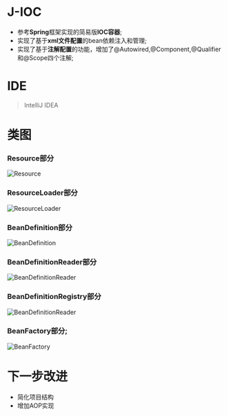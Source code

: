 # J-IOC

- 参考**Spring**框架实现的简易版**IOC容器**;
- 实现了基于**xml文件配置**的bean依赖注入和管理;
- 实现了基于**注解配置**的功能，增加了@Autowired,@Component,@Qualifier和@Scope四个注解;

# IDE

> IntelliJ IDEA


# 类图

### Resource部分
![Resource](https://github.com/JiangJiangjungle/springIOCImpl/blob/master/figure/Resource%20Diagram.png)
### ResourceLoader部分
![ResourceLoader](https://github.com/JiangJiangjungle/springIOCImpl/blob/master/figure/ResourceLoader%20Diagram.png)
### BeanDefinition部分
![BeanDefinition](https://github.com/JiangJiangjungle/springIOCImpl/blob/master/figure/BeanDefinition%20Diagram.png)
### BeanDefinitionReader部分
![BeanDefinitionReader](https://github.com/JiangJiangjungle/springIOCImpl/blob/master/figure/BeanDefinitionReader%20Diagram.png)
### BeanDefinitionRegistry部分
![BeanDefinitionReader](https://github.com/JiangJiangjungle/springIOCImpl/blob/master/figure/BeanDefinitionRegistry%20Diagram.png)
### BeanFactory部分;
![BeanFactory](https://github.com/JiangJiangjungle/springIOCImpl/blob/master/figure/BeanFactory%20Diagram.png)

# 下一步改进

- 简化项目结构
- 增加AOP实现



   
